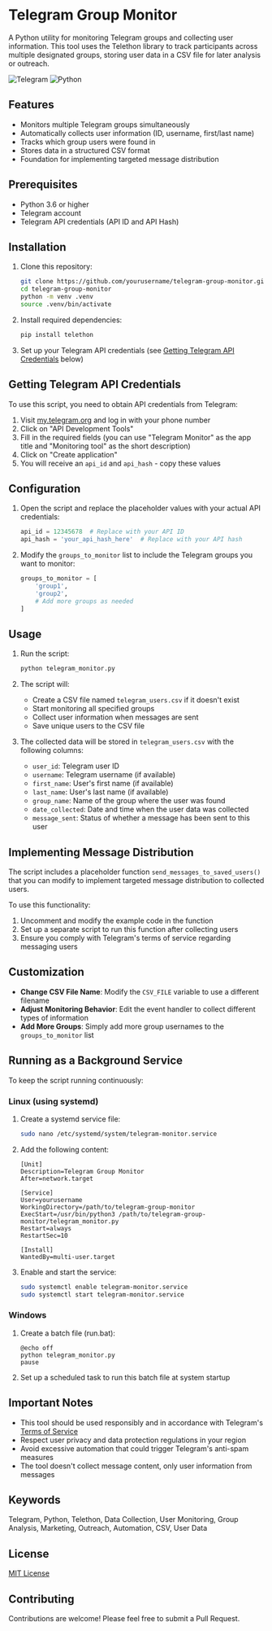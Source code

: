 # Telegram Group Monitor

A Python utility for monitoring Telegram groups and collecting user information. This tool uses the Telethon library to track participants across multiple designated groups, storing user data in a CSV file for later analysis or outreach.

![Telegram](https://img.shields.io/badge/Telegram-2CA5E0?style=for-the-badge&logo=telegram&logoColor=white)
![Python](https://img.shields.io/badge/Python-3776AB?style=for-the-badge&logo=python&logoColor=white)

## Features

- Monitors multiple Telegram groups simultaneously
- Automatically collects user information (ID, username, first/last name)
- Tracks which group users were found in
- Stores data in a structured CSV format
- Foundation for implementing targeted message distribution

## Prerequisites

- Python 3.6 or higher
- Telegram account
- Telegram API credentials (API ID and API Hash)

## Installation

1. Clone this repository:
   ```bash
   git clone https://github.com/yourusername/telegram-group-monitor.git
   cd telegram-group-monitor
   python -m venv .venv
   source .venv/bin/activate
   ```

2. Install required dependencies:
   ```bash
   pip install telethon
   ```

3. Set up your Telegram API credentials (see [Getting Telegram API Credentials](#getting-telegram-api-credentials) below)

## Getting Telegram API Credentials

To use this script, you need to obtain API credentials from Telegram:

1. Visit [my.telegram.org](https://my.telegram.org/auth) and log in with your phone number
2. Click on "API Development Tools"
3. Fill in the required fields (you can use "Telegram Monitor" as the app title and "Monitoring tool" as the short description)
4. Click on "Create application"
5. You will receive an `api_id` and `api_hash` - copy these values

## Configuration

1. Open the script and replace the placeholder values with your actual API credentials:
   ```python
   api_id = 12345678  # Replace with your API ID
   api_hash = 'your_api_hash_here'  # Replace with your API hash
   ```

2. Modify the `groups_to_monitor` list to include the Telegram groups you want to monitor:
   ```python
   groups_to_monitor = [
       'group1',
       'group2',
       # Add more groups as needed
   ]
   ```

## Usage

1. Run the script:
   ```bash
   python telegram_monitor.py
   ```

2. The script will:
   - Create a CSV file named `telegram_users.csv` if it doesn't exist
   - Start monitoring all specified groups
   - Collect user information when messages are sent
   - Save unique users to the CSV file

3. The collected data will be stored in `telegram_users.csv` with the following columns:
   - `user_id`: Telegram user ID
   - `username`: Telegram username (if available)
   - `first_name`: User's first name (if available)
   - `last_name`: User's last name (if available)
   - `group_name`: Name of the group where the user was found
   - `date_collected`: Date and time when the user data was collected
   - `message_sent`: Status of whether a message has been sent to this user

## Implementing Message Distribution

The script includes a placeholder function `send_messages_to_saved_users()` that you can modify to implement targeted message distribution to collected users.

To use this functionality:

1. Uncomment and modify the example code in the function
2. Set up a separate script to run this function after collecting users
3. Ensure you comply with Telegram's terms of service regarding messaging users

## Customization

- **Change CSV File Name**: Modify the `CSV_FILE` variable to use a different filename
- **Adjust Monitoring Behavior**: Edit the event handler to collect different types of information
- **Add More Groups**: Simply add more group usernames to the `groups_to_monitor` list

## Running as a Background Service

To keep the script running continuously:

### Linux (using systemd)

1. Create a systemd service file:
   ```bash
   sudo nano /etc/systemd/system/telegram-monitor.service
   ```

2. Add the following content:
   ```
   [Unit]
   Description=Telegram Group Monitor
   After=network.target

   [Service]
   User=yourusername
   WorkingDirectory=/path/to/telegram-group-monitor
   ExecStart=/usr/bin/python3 /path/to/telegram-group-monitor/telegram_monitor.py
   Restart=always
   RestartSec=10

   [Install]
   WantedBy=multi-user.target
   ```

3. Enable and start the service:
   ```bash
   sudo systemctl enable telegram-monitor.service
   sudo systemctl start telegram-monitor.service
   ```

### Windows

1. Create a batch file (run.bat):
   ```batch
   @echo off
   python telegram_monitor.py
   pause
   ```

2. Set up a scheduled task to run this batch file at system startup

## Important Notes

- This tool should be used responsibly and in accordance with Telegram's [Terms of Service](https://telegram.org/tos)
- Respect user privacy and data protection regulations in your region
- Avoid excessive automation that could trigger Telegram's anti-spam measures
- The tool doesn't collect message content, only user information from messages

## Keywords

Telegram, Python, Telethon, Data Collection, User Monitoring, Group Analysis, Marketing, Outreach, Automation, CSV, User Data

## License

[MIT License](LICENSE)

## Contributing

Contributions are welcome! Please feel free to submit a Pull Request.
